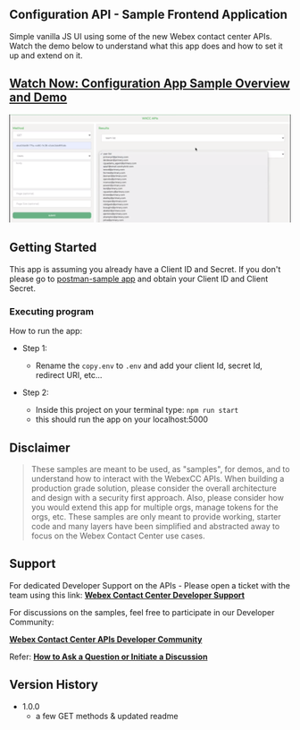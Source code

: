 ## Configuration API - Sample Frontend Application

Simple vanilla JS UI using some of the new Webex contact center APIs.
Watch the demo below to understand what this app does and how to set it up and extend on it.

## [Watch Now: Configuration App Sample Overview and Demo](https://app.vidcast.io/share/25878069-6460-4a18-aaef-8e639efc48d3)

![Configuration App Sample](./images/configuration-app-sample.png)

## Getting Started

This app is assuming you already have a Client ID and Secret. If you don't please go to [postman-sample app](https://github.com/CiscoDevNet/webex-contact-center-api-samples/tree/main/postman-sample) and obtain your Client ID and Client Secret.

### Executing program

How to run the app:

- Step 1:

  - Rename the `copy.env` to `.env` and add your client Id, secret Id, redirect URI, etc...

- Step 2:
  - Inside this project on your terminal type: `npm run start`
  - this should run the app on your localhost:5000

## Disclaimer

> These samples are meant to be used, as "samples", for demos, and to understand how to interact with the WebexCC APIs.
> When building a production grade solution, please consider the overall architecture and design with a security first approach.
> Also, please consider how you would extend this app for multiple orgs, manage tokens for the orgs, etc.
> These samples are only meant to provide working, starter code and many layers have been simplified and abstracted away to focus on the Webex Contact Center use cases.

## Support

For dedicated Developer Support on the APIs - Please open a ticket with the team using this link: **[Webex Contact Center Developer Support](https://developer.webex-cx.com/support)**

For discussions on the samples, feel free to participate in our Developer Community:

**[Webex Contact Center APIs Developer Community](https://community.cisco.com/t5/contact-center/bd-p/j-disc-dev-contact-center)**

Refer: **[How to Ask a Question or Initiate a Discussion](https://community.cisco.com/t5/contact-center/webex-contact-center-apis-developer-community-and-support/m-p/4558270)**

## Version History

- 1.0.0
  - a few GET methods & updated readme
